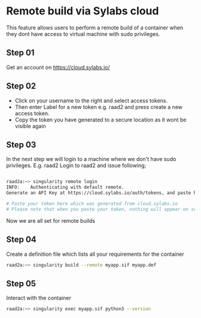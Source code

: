 # Remote build via Sylabs cloud

This feature allows users to perform a remote build of a container when they dont have access to virtual machine with sudo privileges.

## Step 01

Get an account on https://cloud.sylabs.io/


## Step 02

* Click on your username to the right and select access tokens.
* Then enter Label for a new token e.g. raad2 and press create a new access token.
* Copy the token you have generated to a secure location as it wont be visible again

## Step 03
In the next step we will login to a machine where we don't have sudo privileges. E.g. raad2
Login to raad2 and issue following;

```sh

raad2a:~> singularity remote login
INFO:    Authenticating with default remote.
Generate an API Key at https://cloud.sylabs.io/auth/tokens, and paste here:

# Paste your token here which was generated from cloud.sylabs.io
# Please note that when you paste your token, nothing will appear on screen. Just hit enter and you should see a message "INFO: API Key Verified!"
```

Now we are all set for remote builds

## Step 04
Create a definition file which lists all your requirements for the container
```sh
raad2a:~> singularity build --remote myapp.sif myapp.def
```
## Step 05
Interact with the container
```sh
raad2a:~> singularity exec myapp.sif python3 --version
```

